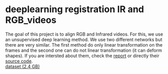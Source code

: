 # deeplearning registration IR and RGB_videos
The goal of this project is to align RGB and Infrared videos. For this, we use an unsupervised deep learning method. We use two different networks but there are very similar. The first method do only linear transformation on the frames and the second one can do not linear transformation (it can deform shapes). If you are intersted about them, check the [report](final_report.pdf) or directly their [source code](model.py).  
[dataset \(2.4 GB\)](https://drive.google.com/file/d/1dRi3L7eXd7uTt6tPTKGhrIMDgOc9WTHu/view?usp=sharing)
